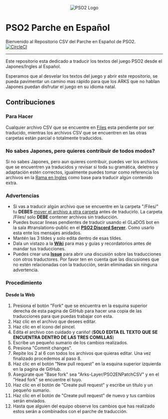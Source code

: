 <p align="center">
  <img src="http://i.imgur.com/dM2s0Jo.png" alt="PSO2 Logo"/>
</p>

# PSO2 Parche en Español 
Bienvenido al Repositorio CSV del Parche en Español de PSO2.  
[![CircleCI](https://circleci.com/gh/Arks-Layer/PSO2ENPatchCSV/tree/ES.svg?style=svg)](https://circleci.com/gh/Arks-Layer/PSO2ENPatchCSV/tree/ES)

---
Este repositorio esta dedicado a traducir los textos del juego PSO2 desde el Japones/Ingles al Español.

Esperamos que al desvelar los textos del juego y abrir este repositorio, se pueda pavimentar un camino mas rápido para que los ARKS que no hablan Japones puedan disfrutar el juego en su idioma natal.

## Contribuciones
### Para Hacer
Cualquier archivo CSV que se encuentre en [Files] esta pendiente por ser traducido, mientras los archivos CSV que se encuentren en las otras carpetas están parcial o totalmente traducidos.

### No sabes Japones, pero quieres contribuir de todos modos?
Si no sabes Japones, pero aun quieres contribuir, puedes ver los archivos que se encuentren ya traducidos y revisar si toda su gramática, deletreo y adaptación estén correctos, igualmente puedes tomar como referencia los archivos en la [Rama en Ingles] como base para traducir algún contenido extra.

### Advertencias
* Si vas a traducir algún archivo que se encuentre en la carpeta "/Files/" tu **DEBES** [mover el archivo a otra carpeta](https://github.com/blog/1436-moving-and-renaming-files-on-github) antes de traducirlo. La carpeta /Files/  solo **DEBE** contener archivos sin traducción.
* Puedes buscar lineas pendientes de traducir usando el GLaDOS bot en la sala #translations-public en el **[PSO2 Discord Server]**. Como usarlo esta ente los mensajes anidados.
* Mantén las 3 tildes y solo edita dentro de esas tildes.
* Dala un vistazo a la **[Wiki]** para mas y guías y recordatorios antes de mandar tus traducciones.
* Puedes crear una **[Issue]** para abrir una discusión sobre las traducciones con otros traductores. Por favor ten en cuenta que las discusiones que no estén relacionadas con la traducción, serán eliminadas sin ninguna advertencia.

### Procedimiento
#### Desde la Web
 1. Presiona el botón "Fork" que se encuentra en la esquina superior derecha de esta pagina de GitHub para hacer una copia de las traducciones para que puedas trabajar con esta.
 2. Haz clic en el archivo que desees editar.
 3. Haz clic en el icono del pincel.
 4. Edita el archivo con cuidado y cariño! (**SOLO EDITA EL TEXTO QUE SE ENCUENTRA DENTRO DE LAS TRES COMILLAS**)
 5. Escribe un pequeño sumario de los cambios realizados.
 6. Presiona "Commit changes".
 7. Repite los 2 al 6 con todos los archivos que quieras editar. Una vez finalizado procedemos al paso 8.
 8. Haz clic en el botón "New pull request" en la esquina superior izquierda en la pagina de GitHub.
 9. Asegúrate que "Base fork" sea "Arks-Layer/PSO2ENPatchCSV" y en el "Head fork" se encuentre el tuyo.
 10. Haz clic en el botón de "Create pull request" y escribe un titulo y un pequeño sumario.
 11. Haz clic en el botón de "Create pull request" de nuevo y tus cambios serán enviados.
 12. Hasta que alguien del equipo observe los cambios que has realizado estos serán a combinados con el parche de traducción.  

[Files]: https://github.com/Arks-Layer/PSO2ENPatchCSV/tree/ES/Files
[PSO2 Discord Server]: https://discord.gg/PSO2
[Wiki]: https://github.com/Arks-Layer/PSO2ENPatchCSV/wiki
[Rama en Ingles]: https://github.com/Arks-Layer/PSO2ENPatchCSV/tree/EN  
[Issue]: https://github.com/Arks-Layer/PSO2ENPatchCSV/issues  
[GitHub Desktop]: https://desktop.github.com

